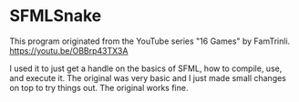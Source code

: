 # SFMLSnake

This program originated from the YouTube series "16 Games" by FamTrinli.
https://youtu.be/OBBrp43TX3A

I used it to just get a handle on the basics of SFML, how to compile, 
use, and execute it. The original was very basic and I just made small
changes on top to try things out. The original works fine.